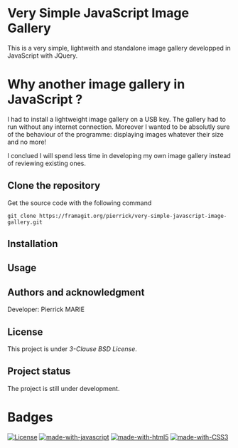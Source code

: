 # Very Simple JavaScript Image Gallery

This is a very simple, lightweith and standalone image gallery developped in JavaScript with JQuery.

# Why another image gallery in JavaScript ?

I had to install a lightweight image gallery on a USB key. The gallery had to run without any internet connection. Moreover I wanted to be absolutly sure of the behaviour of the programme: displaying images whatever their size and no more!

I conclued I will spend less time in developing my own image gallery instead of reviewing existing ones. 

## Clone the repository

Get the source code with the following command

```
git clone https://framagit.org/pierrick/very-simple-javascript-image-gallery.git
```

## Installation

## Usage

## Authors and acknowledgment

Developer: Pierrick MARIE

## License

This project is under *3-Clause BSD License*.

## Project status

The project is still under development.

# Badges

[![License](https://img.shields.io/badge/License-BSD%203--Clause-blue.svg)](https://opensource.org/licenses/BSD-3-Clause) [![made-with-javascript](https://img.shields.io/badge/Made%20with-JavaScript-1f425f.svg)](https://www.javascript.com) [![made-with-html5](https://img.shields.io/badge/Made%20with-html5-%23E34F26.svg)](https://html.spec.whatwg.org/multipage/) [![made-with-CSS3](https://img.shields.io/badge/Made%20with-css3-%231572B6.svg)](https://www.w3.org/TR/css-2022/)
